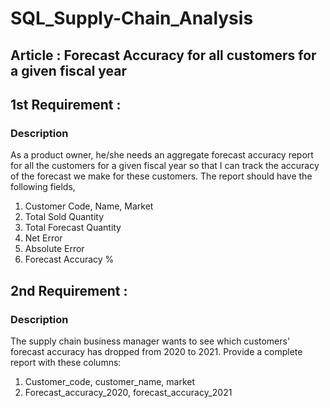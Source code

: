 # SQL_Supply-Chain_Analysis
## Article : Forecast Accuracy for all customers for a given fiscal year
## 1st Requirement : 
### Description
As a product owner, he/she needs an aggregate forecast accuracy report for all the customers for a given fiscal year
so that I can track the accuracy of the forecast we make for these customers.
The report should have the following fields,
1. Customer Code, Name, Market
2. Total Sold Quantity
3. Total Forecast Quantity
4. Net Error
5. Absolute Error
6. Forecast Accuracy %

## 2nd Requirement : 
### Description
The supply chain business manager wants to see which customers' forecast accuracy has dropped from 2020 to 2021.
Provide a complete report with these columns: 
1. Customer_code, customer_name, market
2. Forecast_accuracy_2020, forecast_accuracy_2021
